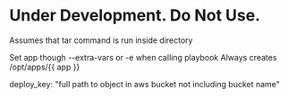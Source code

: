 # Under Development. Do Not Use.

Assumes that tar command is run inside directory

Set app though --extra-vars or -e when calling playbook
Always creates /opt/apps/{{ app }}

deploy\_key: "full path to object in aws bucket not including bucket name"
